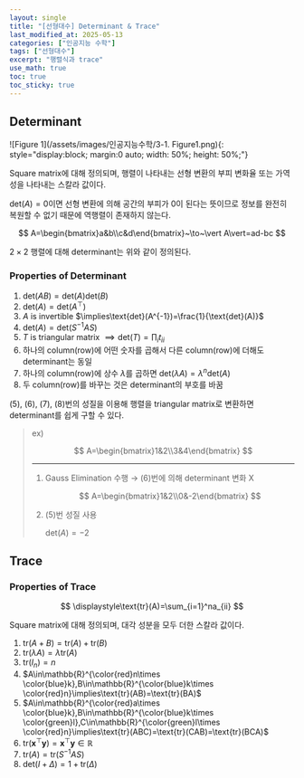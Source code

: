 ```yaml
---
layout: single
title: "[선형대수] Determinant & Trace"
last_modified_at: 2025-05-13
categories: ["인공지능 수학"]
tags: ["선형대수"]
excerpt: "행렬식과 trace"
use_math: true
toc: true
toc_sticky: true
---
```


## Determinant

![Figure 1](/assets/images/인공지능수학/3-1. Figure1.png){: style="display:block; margin:0 auto; width: 50%; height: 50%;"}

Square matrix에 대해 정의되며, 행렬이 나타내는 선형 변환의 부피 변화율 또는 가역성을 나타내는 스칼라 값이다.

$\text{det}(A)=0$이면 선형 변환에 의해 공간의 부피가 0이 된다는 뜻이므로 정보를 완전히 복원할 수 없기 때문에 역행렬이 존재하지 않는다.

$$
A=\begin{bmatrix}a&b\\c&d\end{bmatrix}~\to~\vert A\vert=ad-bc
$$

$2\times2$ 행렬에 대해 determinant는 위와 같이 정의된다.

### Properties of Determinant

1. $\text{det}(AB)=\text{det}(A)\text{det}(B)$
2. $\text{det}(A)=\text{det}(A^\top)$
3. $A$ is invertible $\implies\text{det}(A^{-1})=\frac{1}{\text{det}(A)}$
4. $\text{det}(A)=\text{det}(S^{-1}AS)$
5. $T$ is triangular matrix $\implies\text{det}(T)=\prod_i t_{ii}$
6. 하나의 column(row)에 어떤 숫자를 곱해서 다른 column(row)에 더해도 determinant는 동일
8. 하나의 column(row)에 상수 $\lambda$를 곱하면 $\text{det}(\lambda A)=\lambda^n\text{det}(A)$
9. 두 column(row)를 바꾸는 것은 determinant의 부호를 바꿈

(5), (6), (7), (8)번의 성질을 이용해 행렬을 triangular matrix로 변환하면 determinant를 쉽게 구할 수 있다.

> ex)
> 
> $$
> A=\begin{bmatrix}1&2\\3&4\end{bmatrix}
> $$
>
> ---
> 1. Gauss Elimination 수행 → (6)번에 의해 determinant 변화 X
>
>    $$
>    A=\begin{bmatrix}1&2\\0&-2\end{bmatrix}
>    $$
> 2. (5)번 성질 사용
>
>    $\text{det}(A)=-2$

## Trace

### Properties of Trace

$$
\displaystyle\text{tr}(A)=\sum_{i=1}^na_{ii}
$$

Square matrix에 대해 정의되며, 대각 성분을 모두 더한 스칼라 값이다.

1. $\text{tr}(A+B)=\text{tr}(A)+\text{tr}(B)$
2. $\text{tr}(\lambda A)=\lambda\text{tr}(A)$
3. $\text{tr}(I_n)=n$
4. $A\in\mathbb{R}^{\color{red}n\times \color{blue}k},B\in\mathbb{R}^{\color{blue}k\times \color{red}n}\implies\text{tr}(AB)=\text{tr}(BA)$
5. $A\in\mathbb{R}^{\color{red}a\times \color{blue}k},B\in\mathbb{R}^{\color{blue}k\times \color{green}l},C\in\mathbb{R}^{\color{green}l\times \color{red}n}\implies\text{tr}(ABC)=\text{tr}(CAB)=\text{tr}(BCA)$
6. $\text{tr}(\mathbf{x}^\top\mathbf{y})=\mathbf{x}^\top\mathbf{y}\in\mathbb{R}$
7. $\text{tr}(A)=\text{tr}(S^{-1}AS)$
8. $\text{det}(I+\Delta)=1+\text{tr}(\Delta)$
